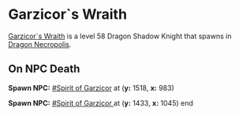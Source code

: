# Garzicor\`s Wraith



[Garzicor\`s Wraith](/npc/123002) is a level 58 Dragon Shadow Knight that spawns in [Dragon Necropolis](/zone/123).



## On NPC Death

**Spawn NPC:**  [\#Spirit of Garzicor](/npc/123003) at (**y:** 1518, **x:** 983)

**Spawn NPC:**  [\#Spirit of Garzicor ](/npc/123004) at (**y:** 1433, **x:** 1045)
end